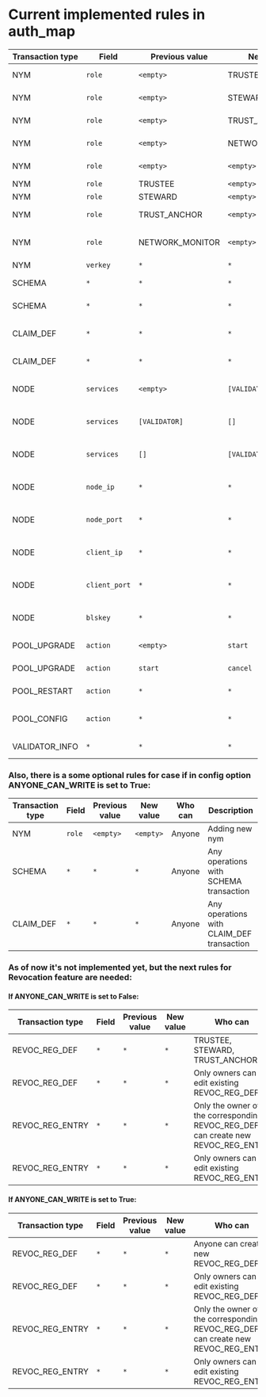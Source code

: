 # Current implemented rules in auth_map
| Transaction type | Field | Previous value | New value | Who can| Description |
|------------------|-------|----------------|-----------|--------|-------------|
| NYM              |`role` |`<empty>`       | TRUSTEE   | TRUSTEE|Adding new TRUSTEE|
| NYM              |`role` |`<empty>`       | STEWARD   | TRUSTEE|Adding new STEWARD|
| NYM              |`role` |`<empty>`       | TRUST_ANCHOR| TRUSTEE, STEWARD|Adding new TRUST_ANCHOR|
| NYM              |`role` |`<empty>`       | NETWORK_MONITOR| TRUSTEE, STEWARD|Adding new NETWORK_MONITOR|
| NYM              |`role` |`<empty>`       |`<empty>`  | TRUSTEE, STEWARD, TRUST_ANCHOR| Adding new Identity Owner|
| NYM              |`role` | TRUSTEE        |`<empty>`  | TRUSTEE | Blacklisting Trustee|
| NYM              |`role` | STEWARD        |`<empty>`  | TRUSTEE | Blacklisting Steward|
| NYM              |`role` | TRUST_ANCHOR   |`<empty>`  | TRUSTEE | Blacklisting Trust anchor|
| NYM              |`role` | NETWORK_MONITOR|`<empty>`  | TRUSTEE, STEWARD | Blacklisting user with NETWORK_MONITOR role| 
| NYM              |`verkey`|`*`|`*`| Owner of this nym | Key Rotation|
| SCHEMA           |`*`|`*`|`*`| TRUSTEE, STEWARD, TRUST_ANCHOR | Adding new Schema|
| SCHEMA           |`*`|`*`|`*`| No one can edit existing Schema | Editing Schema|
| CLAIM_DEF        |`*`|`*`|`*`| TRUSTEE, STEWARD, TRUST_ANCHOR| Adding new CLAIM_DEF transaction|
| CLAIM_DEF        |`*`|`*`|`*`| Owner of claim_def txn| Editing CLAIM_DEF transaction|
| NODE             |`services`|`<empty>`|`[VALIDATOR]`| STEWARD if it doesn't own NODE transaction yet| Adding new node to pool|
| NODE             |`services`|`[VALIDATOR]`|`[]`| TRUSTEE, STEWARD if it is owner of this transaction| Demotion of node|
| NODE             |`services`|`[]`|`[VALIDATOR]`| TRUSTEE, STEWARD if it is owner of this transaction| Promotion of node|
| NODE             |`node_ip`|`*`|`*`| STEWARD if it is owner of this transaction| Changing Node's ip address|
| NODE             |`node_port`|`*`|`*`| STEWARD if it is owner of this transaction| Changing Node's port|
| NODE             |`client_ip`|`*`|`*`| STEWARD if it is owner of this transaction| Changing Client's ip address| 
| NODE             |`client_port`|`*`|`*`| STEWARD if it is owner of this transaction| Changing Client's port|
| NODE             |`blskey`|`*`|`*`| STEWARD if it is owner of this transaction| Changing Node's blskey|
| POOL_UPGRADE     |`action`|`<empty>`|`start`|TRUSTEE| Starting upgrade procedure|
| POOL_UPGRADE     |`action`|`start`|`cancel`|TRUSTEE| Canceling upgrade procedure|
| POOL_RESTART     |`action`|`*`|`*`|TRUSTEE| Restarting pool command|
| POOL_CONFIG      |`action`|`*`|`*`|TRUSTEE| Pool config command (like a `read only` option)| 
| VALIDATOR_INFO   |`*`|`*`|`*`| TRUSTEE, STEWARD, NETWORK_MONITOR| Getting validator_info from pool|


### Also, there is a some optional rules for case if in config option ANYONE_CAN_WRITE is set to True:
| Transaction type | Field | Previous value | New value | Who can| Description |
|------------------|-------|----------------|-----------|--------|-------------|
|NYM               |`role`|`<empty>`|`<empty>`| Anyone| Adding new nym|
|SCHEMA            |`*`|`*`|`*`| Anyone| Any operations with SCHEMA transaction|
|CLAIM_DEF         |`*`|`*`|`*`| Anyone| Any operations with CLAIM_DEF transaction|


### As of now it's not implemented yet, but the next rules for Revocation feature are needed:
#### If ANYONE_CAN_WRITE is set to False:
| Transaction type | Field | Previous value | New value | Who can| Description |
|------------------|-------|----------------|-----------|--------|-------------|
|REVOC_REG_DEF|`*`|`*`|`*`| TRUSTEE, STEWARD, TRUST_ANCHOR| Adding new REVOC_REG_DEF|
|REVOC_REG_DEF|`*`|`*`|`*`| Only owners can edit existing REVOC_REG_DEF| Editing REVOC_REG_DEF|
|REVOC_REG_ENTRY|`*`|`*`|`*`| Only the owner of the corresponding REVOC_REG_DEF can create new REVOC_REG_ENTRY| Adding new REVOC_REG_ENTRY|
|REVOC_REG_ENTRY|`*`|`*`|`*`| Only owners can edit existing REVOC_REG_ENTRY| Editing REVOC_REG_ENTRY|

#### If ANYONE_CAN_WRITE is set to True:
| Transaction type | Field | Previous value | New value | Who can| Description |
|------------------|-------|----------------|-----------|--------|-------------|
|REVOC_REG_DEF|`*`|`*`|`*`| Anyone can create new REVOC_REG_DEF| Adding new REVOC_REG_DEF|
|REVOC_REG_DEF|`*`|`*`|`*`| Only owners can edit existing REVOC_REG_DEF| Editing REVOC_REG_DEF|
|REVOC_REG_ENTRY|`*`|`*`|`*`| Only the owner of the corresponding REVOC_REG_DEF can create new REVOC_REG_ENTRY| Adding new REVOC_REG_ENTRY|
|REVOC_REG_ENTRY|`*`|`*`|`*`| Only owners can edit existing REVOC_REG_ENTRY| Adding new REVOC_REG_ENTRY|
